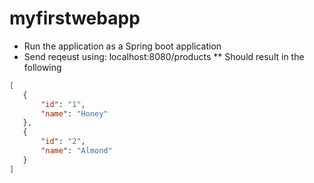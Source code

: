 # myfirstwebapp

* Run the application as a Spring boot application
* Send reqeust using: localhost:8080/products
** Should result in the following
 ```json 
 [
    {
        "id": "1",
        "name": "Honey"
    },
    {
        "id": "2",
        "name": "Almond"
    }
]
 
 ```
